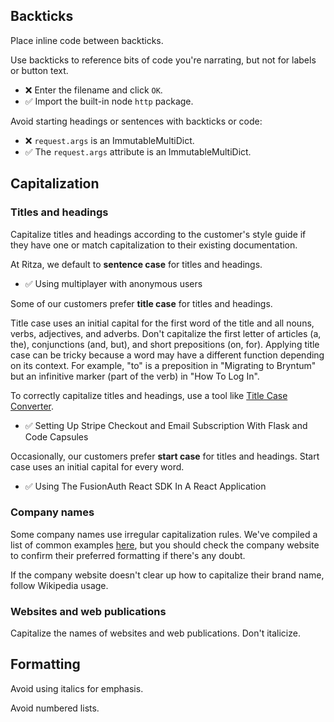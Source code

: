 ## Backticks

Place inline code between backticks.

Use backticks to reference bits of code you're narrating, but not for labels or button text.

*  ❌ Enter the filename and click `OK`.
*  ✅ Import the built-in node `http` package.

Avoid starting headings or sentences with backticks or code:

* ❌ `request.args` is an ImmutableMultiDict.
* ✅ The `request.args` attribute is an ImmutableMultiDict.

## Capitalization

### Titles and headings

Capitalize titles and headings according to the customer's style guide if they have one or match capitalization to their existing documentation.

At Ritza, we default to **sentence case** for titles and headings.

*  ✅ Using multiplayer with anonymous users

Some of our customers prefer **title case** for titles and headings. 

Title case uses an initial capital for the first word of the title and all nouns, verbs, adjectives, and adverbs. Don't capitalize the first letter of articles (a, the), conjunctions (and, but), and short prepositions (on, for). Applying title case can be tricky because a word may have a different function depending on its context. For example, "to" is a preposition in "Migrating to Bryntum" but an infinitive marker (part of the verb) in "How To Log In".

To correctly capitalize titles and headings, use a tool like [Title Case Converter](https://titlecaseconverter.com).

*  ✅ Setting Up Stripe Checkout and Email Subscription With Flask and Code Capsules

Occasionally, our customers prefer **start case** for titles and headings. Start case uses an initial capital for every word.

* ✅ Using The FusionAuth React SDK In A React Application

### Company names

Some company names use irregular capitalization rules. We've compiled a list of common examples [here](./vocabulary/brandnames), but you should check the company website to confirm their preferred formatting if there's any doubt.

If the company website doesn't clear up how to capitalize their brand name, follow Wikipedia usage.

### Websites and web publications

Capitalize the names of websites and web publications. Don't italicize.

## Formatting

Avoid using italics for emphasis.

Avoid numbered lists.


